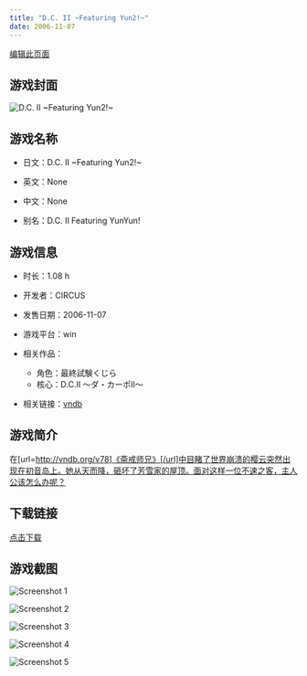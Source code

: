 ```yaml
---
title: "D.C. II ~Featuring Yun2!~"
date: 2006-11-07
---
```

[编辑此页面](https://github.com/ACG-3/ADV3-source/blob/main/source/_posts/games/D.C.%20II%20~Featuring%20Yun2%21~.md)

## 游戏封面

![D.C. II ~Featuring Yun2!~](https%3A//pan.timero.xyz/onedrive/img_lib_001/D.C.%20II%20~Featuring%20Yun2%21~_cover.avif)


## 游戏名称

- 日文：D.C. II ~Featuring Yun2!~
- 英文：None
- 中文：None

- 别名：D.C. II Featuring YunYun!


## 游戏信息

- 时长：1.08 h
- 开发者：CIRCUS
- 发售日期：2006-11-07
- 游戏平台：win
- 相关作品：
   - 角色：最終試験くじら
   - 核心：D.C.II ～ダ・カーポII～

- 相关链接：[vndb](https://vndb.org/v9836)


## 游戏简介

在[url=http://vndb.org/v78]《斋戒师兄》[/url]中目睹了世界崩溃的樱云突然出现在初音岛上。她从天而降，砸坏了芳雪家的屋顶。面对这样一位不速之客，主人公该怎么办呢？


## 下载链接

[点击下载](https://pan.timero.xyz/onedrive/adv_lib_001/D.C.%20II%20~Featuring%20Yun2%21~)


## 游戏截图


![Screenshot 1](https%3A//pan.timero.xyz/onedrive/img_lib_001/D.C.%20II%20~Featuring%20Yun2%21~_Screenshot_1.avif)

![Screenshot 2](https%3A//pan.timero.xyz/onedrive/img_lib_001/D.C.%20II%20~Featuring%20Yun2%21~_Screenshot_2.avif)

![Screenshot 3](https%3A//pan.timero.xyz/onedrive/img_lib_001/D.C.%20II%20~Featuring%20Yun2%21~_Screenshot_3.avif)

![Screenshot 4](https%3A//pan.timero.xyz/onedrive/img_lib_001/D.C.%20II%20~Featuring%20Yun2%21~_Screenshot_4.avif)

![Screenshot 5](https%3A//pan.timero.xyz/onedrive/img_lib_001/D.C.%20II%20~Featuring%20Yun2%21~_Screenshot_5.avif)


